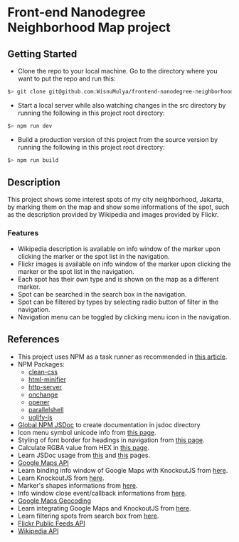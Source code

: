 # Front-end Nanodegree Neighborhood Map project

## Getting Started
* Clone the repo to your local machine. Go to the directory where you want to put the repo and run this:
```bash
$> git clone git@github.com:WisnuMulya/frontend-nanodegree-neighborhood-map.git
```
* Start a local server while also watching changes in the src directory by running the following in this project root directory:
```bash
$> npm run dev
```
* Build a production version of this project from the source version by running the following in this project root directory:
```bash
$> npm run build
```

## Description
This project shows some interest spots of my city neighborhood, Jakarta, by marking them on the map and show some informations of the spot, such as the description provided by Wikipedia and images provided by Flickr.

### Features
* Wikipedia description is available on info window of the marker upon clicking the marker or the spot list in the navigation.
* Flickr images is available on info window of the marker upon clicking the marker or the spot list in the navigation.
* Each spot has their own type and is shown on the map as a different marker.
* Spot can be searched in the search box in the navigation.
* Spot can be filtered by types by selecting radio button of filter in the navigation.
* Navigation menu can be toggled by clicking menu icon in the navigation.

## References
* This project uses NPM as a task runner as recommended in [this article](http://blog.keithcirkel.co.uk/how-to-use-npm-as-a-build-tool/).
* NPM Packages:
  * [clean-css](https://www.npmjs.com/package/clean-css)
  * [html-minifier](https://www.npmjs.com/package/html-minifier)
  * [http-server](https://www.npmjs.com/package/http-server)
  * [onchange](https://www.npmjs.com/package/onchange)
  * [opener](https://www.npmjs.com/package/opener)
  * [parallelshell](https://www.npmjs.com/package/parallelshell)
  * [uglify-js](https://www.npmjs.com/package/uglify-js)
* [Global NPM JSDoc](https://www.npmjs.com/package/jsdoc) to create documentation in jsdoc directory
* Icon menu symbol unicode info from [this page](https://css-tricks.com/three-line-menu-navicon/).
* Styling of font border for headings in navigation from [this page](http://stackoverflow.com/questions/2570972/css-font-border).
* Calculate RGBA value from HEX in [this page](http://hex2rgba.devoth.com/).
* Learn JSDoc usage from [this](https://dzone.com/articles/introduction-jsdoc) and [this](http://usejsdoc.org/index.html) pages.
* [Google Maps API](https://developers.google.com/maps/documentation/javascript/)
* Learn binding info window of Google Maps with KnockoutJS from [here](http://techcrawler.riedme.de/2012/09/14/google-maps-infowindow-with-knockout/).
* Learn KnockoutJS from [here](http://knockoutjs.com/documentation/introduction.html).
* Marker's shapes informations from [here](http://kml4earth.appspot.com/icons.html#shapes).
* Info window close event/callback informations from [here](http://stackoverflow.com/questions/6777721/google-maps-api-v3-infowindow-close-event-callback).
* [Google Maps Geocoding](https://developers.google.com/maps/documentation/geocoding/intro)
* Learn integrating Google Maps and KnockoutJS from [here](http://jsfiddle.net/t9wcC/).
* Learn filtering spots from search box from [here](http://jsfiddle.net/mythical/XJEzc/).
* [Flickr Public Feeds API](https://www.flickr.com/services/feeds/docs/photos_public/)
* [Wikipedia API](https://www.mediawiki.org/wiki/API:Main_page)
